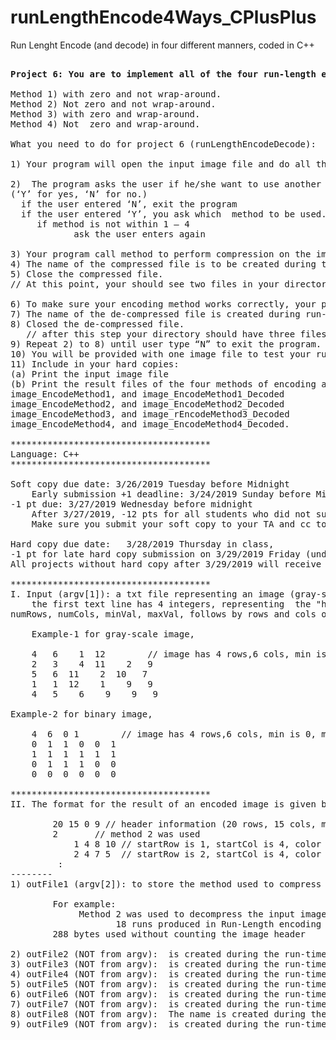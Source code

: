 # runLengthEncode4Ways_CPlusPlus
Run Lenght Encode (and decode) in four different manners, coded in C++

<pre>

<b>Project 6: You are to implement all of the four run-length encoding and decoding methods taught in class in this project:</b>

Method 1) with zero and not wrap-around. 
Method 2) Not zero and not wrap-around. 
Method 3) with zero and wrap-around.  
Method 4) Not  zero and wrap-around. 

What you need to do for project 6 (runLengthEncodeDecode):

1) Your program will open the input image file and do all the initialization.

2)  The program asks the user if he/she want to use another method to compress the file:
(‘Y’ for yes, ‘N’ for no.)
  if the user entered ‘N’, exit the program
  if the user entered ‘Y’, you ask which  method to be used.
	 if method is not within 1 – 4
	    	ask the user enters again

3) Your program call method to perform compression on the image file and outputs the result to a text file.  
4) The name of the compressed file is to be created during the run-time of your program, using the original file name with an extension “ _EncodeMethodN,”  where N is the method number in which the user entered. For example, if the name of the original image is “image”,  and N is 3 then the name of the compressed file should be “image_EncodeMethod3”.   (This can be done simply using string concatenation.) 
5) Close the compressed file.
// At this point, your should see two files in your directory: image, and image_EncodeMethod3.

6) To make sure your encoding method works correctly, your program will open the compressed file (after it is closed) and your program will call runLengthDecode method3 to perform the de-compression.  Your program outputs the de-compressed result to a text file.  (If your program works correctly, this file should be the same as the original input image file.)
7) The name of the de-compressed file is created during run-time, using the name of encoded file with an extension “_Decoded”. For example, if the name of the encode file name is image_EncodeMethod3, then the name of the de-compressed file should be “image_EncodeMethod3_Decoded”.   
8) Closed the de-compressed file.
   // after this step your directory should have three files: image, image_EncodeMethod3, and image_EncodeMethod3_Decoded.
9) Repeat 2) to 8) until user type “N” to exit the program. // you should enter, 1, 2, 3 and 4 for encoding.
10) You will be provided with one image file to test your runLengthEncodeDecode program.
11) Include in your hard copies: 
(a) Print the input image file
(b) Print the result files of the four methods of encoding and decoding:
image_EncodeMethod1, and image_EncodeMethod1_Decoded
image_EncodeMethod2, and image_EncodeMethod2_Decoded
image_EncodeMethod3, and image_rEncodeMethod3_Decoded
image_EncodeMethod4, and image_EncodeMethod4_Decoded.

**************************************
Language: C++
**************************************

Soft copy due date: 3/26/2019 Tuesday before Midnight
	Early submission +1 deadline: 3/24/2019 Sunday before Midnight 
-1 pt due: 3/27/2019 Wednesday before midnight
	After 3/27/2019, -12 pts for all students who did not submit soft copy
	Make sure you submit your soft copy to your TA and cc to Dr. Phillips 

Hard copy due date:   3/28/2019 Thursday in class, 
-1 pt for late hard copy submission on 3/29/2019 Friday (under door A218).
All projects without hard copy after 3/29/2019 will receive 0 pts even you have submit soft copy on time and even if it works.

**************************************
I. Input (argv[1]): a txt file representing an image (gray-scale or binary), where 
	the first text line has 4 integers, representing  the "header" of the input image  	
numRows, numCols, minVal, maxVal, follows by rows and cols of  pixel values (integers).
   
	Example-1 for gray-scale image,
	
	4   6    1  12        // image has 4 rows,6 cols, min is 1, max is 12
	2   3    4  11    2   9
	5   6  11    2  10   7
	1   1  12    1    9   9
	4   5    6    9    9   9

Example-2 for binary image,
	
	4  6  0 1        // image has 4 rows,6 cols, min is 0, max is 1
	0  1  1  0  0  1
	1  1  1  1  1  1
	0  1  1  1  0  0
	0  0  0  0  0  0
   
**************************************
II. The format for the result of an encoded image is given below. 

		20 15 0 9 // header information (20 rows, 15 cols, min is 0, max is 9)
		2	    // method 2 was used		
    		1 4 8 10 // startRow is 1, startCol is 4, color is 8, 10 pixels long
    		2 4 7 5  // startRow is 2, startCol is 4, color is 7, 5 pixels long
   		 :
--------
1) outFile1 (argv[2]): to store the method used to compress the input, # of runs use in encoding and total bytes used.

		For example:
	  		 Method 2 was used to decompress the input image 
         	   		18 runs produced in Run-Length encoding
  		288 bytes used without counting the image header
           
2) outFile2 (NOT from argv):  is created during the run-time, to store EncodeMethod1.
3) outFile3 (NOT from argv):  is created during the run-time to store EncodeMethod1_Decoded.
4) outFile4 (NOT from argv):  is created during the run-time, to store EncodeMethod2.
5) outFile5 (NOT from argv):  is created during the run-time to store EncodeMethos2_Decoded.
6) outFile6 (NOT from argv):  is created during the run-time, to store EncodeMethod3.
7) outFile7 (NOT from argv):  is created during the run-time to store EncodeMethod3_Decoded.
8) outFile8 (NOT from argv):  The name is created during the run-time, to store EncodeMethod4.
9) outFile9 (NOT from argv):  is created during the run-time to store EncodeMethod4_Decoded.


</pre>
